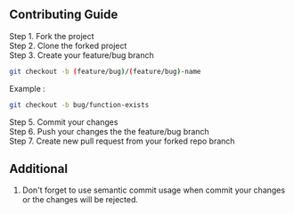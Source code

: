 ## Contributing Guide

Step 1. Fork the project\
Step 2. Clone the forked project\
Step 3. Create your feature/bug branch

```bash
git checkout -b (feature/bug)/(feature/bug)-name
```

Example :

```bash
git checkout -b bug/function-exists
```

Step 5. Commit your changes\
Step 6. Push your changes the the feature/bug branch\
Step 7. Create new pull request from your forked repo branch

## Additional

1. Don't forget to use semantic commit usage when commit your changes or the changes will be rejected.

<!-- 2. Any changes need to be passing CI build -->
